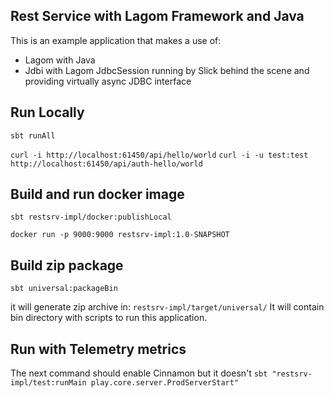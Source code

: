 Rest Service with Lagom Framework and Java
------------------------------------------

This is an example application that makes a use of:

- Lagom with Java
- Jdbi with Lagom JdbcSession running by Slick behind the scene and providing virtually async JDBC interface

Run Locally
-----------

`sbt runAll`

`curl -i http://localhost:61450/api/hello/world`
`curl -i -u test:test http://localhost:61450/api/auth-hello/world`

Build and run docker image
--------------------------

`sbt restsrv-impl/docker:publishLocal`

`docker run -p 9000:9000 restsrv-impl:1.0-SNAPSHOT`

Build zip package
-----------------

`sbt universal:packageBin`

it will generate zip archive in: `restsrv-impl/target/universal/`
It will contain bin directory with scripts to run this application.

Run with Telemetry metrics
--------------------------

The next command should enable Cinnamon but it doesn't 
`sbt "restsrv-impl/test:runMain play.core.server.ProdServerStart"`

